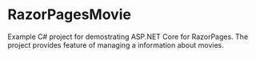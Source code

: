 # RazorPagesMovie
Example C# project for demostrating ASP.NET Core for RazorPages.
The project provides feature of managing a information about movies.


